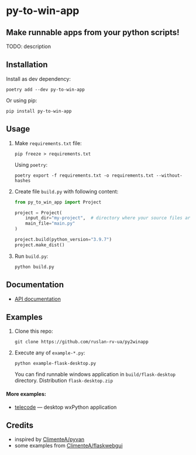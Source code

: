# py-to-win-app

## Make runnable apps from your python scripts!

TODO: description

## Installation

Install as dev dependency:

    poetry add --dev py-to-win-app

Or using pip:

    pip install py-to-win-app

## Usage

1. Make `requirements.txt` file:

    `pip freeze > requirements.txt`

    Using `poetry`:

    `poetry export -f requirements.txt -o requirements.txt --without-hashes`

1. Create file `build.py` with following content:

    ```python
    from py_to_win_app import Project

    project = Project(
        input_dir="my-project",  # directory where your source files are
        main_file="main.py"
    )

    project.build(python_version="3.9.7")
    project.make_dist()
    ```

1. Run `build.py`:

    `python build.py`

## Documentation

- [API documentation](http://ruslan.rv.ua/py-to-win-app/)

## Examples

1. Clone this repo:

    `git clone https://github.com/ruslan-rv-ua/py2winapp`

1. Execute any of `example-*.py`:

    ```
    python example-flask-desktop.py
    ```

    You can find runnable windows application in `build/flask-desktop` directory.
    Distribution `flask-desktop.zip`

#### More examples:

- [telecode](https://github.com/ruslan-rv-ua/telecode) — desktop wxPython application

## Credits

- inspired by [ClimenteA/pyvan](https://github.com/ClimenteA/pyvan#readme)
- some examples from [ClimenteA/flaskwebgui](https://github.com/ClimenteA/flaskwebgui)
